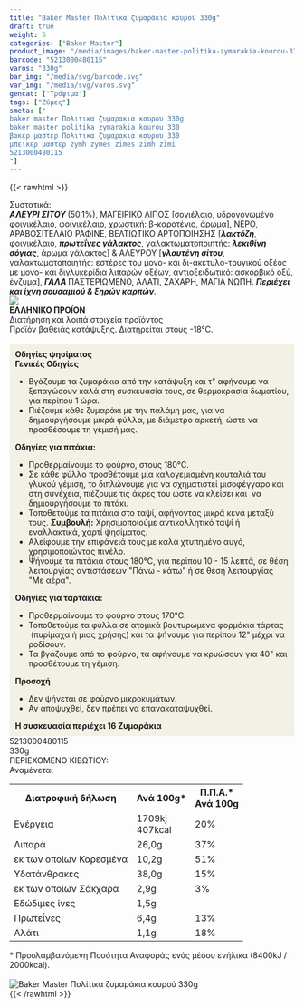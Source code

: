 ```yaml
---
title: "Baker Master Πολίτικα ζυμαράκια κουρού 330g"
draft: true
weight: 5
categories: ["Baker Master"]
product_image: "/media/images/baker-master-politika-zymarakia-kourou-330g.jpg"
barcode: "5213000480115"
varos: "330g"
bar_img: "/media/svg/barcode.svg"
var_img: "/media/svg/varos.svg"
gencat: ["Τρόφιμα"]
tags: ["Ζύμες"]
smeta: ["
baker master Πολιτικα ζυμαρακια κουρου 330g
baker master politika zymarakia kourou 330
βακερ μαστερ Πολιτικα ζυμαρακια κουρου 330
μπεικερ μαστερ zymh zymes zimes zimh zimi
5213000480115
"]
---
```

{{< rawhtml >}}

<div class="sload16"><div class="product"><div id="sistatika">Συστατικά:</div><div class="alltext"><strong><em>ΑΛΕΥΡΙ ΣΙΤΟΥ </em></strong>(50,1%), ΜΑΓΕΙΡΙΚΟ ΛΙΠΟΣ [σογιέλαιο, υδρογονωμένο φοινικέλαιο, φοινικέλαιο, χρωστική: β-καροτένιο, άρωμα], ΝΕΡΟ, ΑΡΑΒΟΣΙΤΕΛΑΙΟ ΡΑΦΙΝΕ, ΒΕΛΤΙΩΤΙΚΟ ΑΡΤΟΠΟΙΗΣΗΣ [<strong><em>λακτόζη</em></strong>, φοινικέλαιο, <strong><em>πρωτεΐνες γάλακτος</em></strong>, γαλακτωματοποιητής: <strong><em>λεκιθίνη σόγιας</em></strong>, άρωμα γάλακτος] &amp; ΑΛΕΥΡΟΥ [<strong><em>γλουτένη σίτου</em></strong>, γαλακτωματοποιητής: εστέρες του μονο- και δι-ακετυλο-τρυγικού οξέος με μονο- και διγλυκερίδια λιπαρών οξέων, αντιοξειδωτικό: ασκορβικό οξύ, ένζυμα], <strong><em>ΓΑΛΑ </em></strong>ΠΑΣΤΕΡΙΩΜΕΝΟ, ΑΛΑΤΙ, ΖΑΧΑΡΗ, ΜΑΓΙΑ ΝΩΠΗ. <strong><em>Περιέχει και ίχνη σουσαμιού &amp; ξηρών καρπών</em></strong>.</div><div id="flag"><div id="flagimage" style="margin:0"><img src="/media/icons/gr.svg"></div><span id="flagtext"><b>ΕΛΛΗΝΙΚΟ ΠΡΟΪΟΝ</b></span></div><div id="loipa">Διατήρηση και λοιπά στοιχεία προϊόντος</div><div class="alltext">Προϊόν βαθειάς κατάψυξης. Διατηρείται στους -18°C.<br><br><div style="background:#f3f1e6;padding:10px;margin:0px"><strong>Οδηγίες ψησίματος</strong><br><strong>Γενικές Οδηγίες</strong><br><ul><li>Βγάζουμε τα ζυμαράκια από την κατάψυξη και τ" αφήνουμε να ξεπαγώσουν καλά στη συσκευασία τους, σε θερμοκρασία δωματίου, για περίπου 1 ώρα.</li><li>Πιέζουμε κάθε ζυμαράκι με την παλάμη μας, για να δημιουργήσουμε μικρά φύλλα, με διάμετρο αρκετή, ώστε να προσθέσουμε τη γέμισή μας.</li></ul><strong>Οδηγίες για πιτάκια:</strong><br><ul><li>Προθερμαίνουμε το φούρνο, στους 180°C.</li><li>Σε κάθε φύλλο προσθέτουμε μία καλογεμισμένη κουταλιά του γλυκού γέμιση, το διπλώνουμε για να σχηματιστεί μισοφέγγαρο και στη συνέχεια, πιέζουμε τις άκρες του ώστε να κλείσει και &nbsp;να δημιουργήσουμε το πιτάκι.</li><li>Τοποθετούμε τα πιτάκια στο ταψί, αφήνοντας μικρά κενά μεταξύ τους. <b>Συμβουλή:</b> Χρησιμοποιούμε αντικολλητικό ταψί ή εναλλακτικά, χαρτί ψησίματος.</li><li>Αλείφουμε την επιφάνειά τους με καλά χτυπημένο αυγό, χρησιμοποιώντας πινέλο.</li><li>Ψήνουμε τα πιτάκια στους 180°C, για περίπου 10 - 15 λεπτά, σε θέση λειτουργίας αντιστάσεων "Πάνω - κάτω" ή σε θέση λειτουργίας "Με αέρα".</li></ul><strong>Οδηγίες για ταρτάκια:</strong><br><ul><li>Προθερμαίνουμε το φούρνο στους 170°C.</li><li>Τοποθετούμε τα φύλλα σε ατομικά βουτυρωμένα φορμάκια τάρτας &nbsp;(πυρίμαχα ή μιας χρήσης) και τα ψήνουμε για περίπου 12" μέχρι να ροδίσουν.</li><li>Τα βγάζουμε από το φούρνο, τα αφήνουμε να κρυώσουν για 40" και προσθέτουμε τη γέμιση.</li></ul><strong>Προσοχή</strong><br><ul><li>Δεν ψήνεται σε φούρνο μικροκυμάτων.</li><li>Αν αποψυχθεί, δεν πρέπει να επανακαταψυχθεί.</li></ul><b>Η συσκευασία περιέχει 16 Ζυμαράκια</b></div></div><div id="barcode"><div id="barimage1"></div><span id="bartext">5213000480115</span></div><div id="varos"><div id="varosimage1"></div><span id="varostext">330g</span></div><div id="kivotio">ΠΕΡΙΕΧΟΜΕΝΟ ΚΙΒΩΤΙΟΥ:<br>Αναμένεται</div><table id="diatable"><tbody><tr><th>Διατροφική δήλωση</th><th>Ανά 100g*</th><th>Π.Π.Α.*<br>Ανά 100g</th></tr><tr><td class="texr2">Ενέργεια</td><td class="texr">1709kj<br>407kcal</td><td class="texr">20%</td></tr><tr><td class="texr2">Λιπαρά</td><td class="texr">26,0g</td><td class="texr">37%</td></tr><tr><td class="gray">εκ των οποίων Κορεσµένα</td><td class="gray2">10,2g</td><td class="gray2">51%</td></tr><tr><td class="texr2">Yδατάνθρακες</td><td class="texr">38,0g</td><td class="texr">15%</td></tr><tr><td class="gray">εκ των οποίων Σάκχαρα</td><td class="gray2">2,9g</td><td class="gray2">3%</td></tr><tr><td class="texr2">Εδώδιμες ίνες</td><td class="texr">1,5g</td><td class="texr"></td></tr><tr><td class="texr2">Πρωτεΐνες</td><td class="texr">6,4g</td><td class="texr">13%</td></tr><tr><td class="texr2">Αλάτι</td><td class="texr">1,1g</td><td class="texr">18%</td></tr></tbody></table><div class="alltext">* Προσλαμβανόμενη Ποσότητα Αναφοράς ενός μέσου ενήλικα (8400kJ / 2000kcal).</div><br><div class="pimg"><img alt="Baker Master Πολίτικα ζυμαράκια κουρού 330g" title="Baker Master Πολίτικα ζυμαράκια κουρού 330g" src="/media/images/baker-master-politika-zymarakia-kourou-330g.jpg"></div></div></div>
{{< /rawhtml >}}


